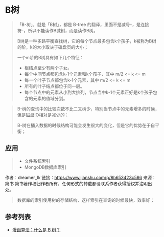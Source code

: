 # B树
> 「B-树」，就是「B树」，都是 B-tree 的翻译，里面不是减号-，是连接符-，所以不能读作B减树，而是读作B树。
>
> B树是一种多路平衡查找树，它的每个节点最多包含k个孩子，k被称为B树的阶，k的大小取决于磁盘页的大小；
>
> 一个m阶的B树具有如下几个特征：
> - 根结点至少有两个子女。
> - 每个中间节点都包含k-1个元素和k个孩子，其中 m/2 <= k <= m
> - 每一个叶子节点都包含k-1个元素，其中 m/2 <= k <= m
> - 所有的叶子结点都位于同一层。
> - 每个节点中的元素从小到大排列，节点当中k-1个元素正好是k个孩子包含的元素的值域分划。

> B-树的查询中的比较次数不比二叉树少，特别当节点中的元素增多的时候，但是磁盘IO相对是减少的；
>
> B-树在插入数据的时候结构可能会发生很大的变化，但是它的优势在于自平衡；

## 应用
> - 文件系统索引
> - MongoDB数据库索引

作者：dreamer_lk
链接：https://www.jianshu.com/p/8b653423c586
来源：简书
简书著作权归作者所有，任何形式的转载都请联系作者获得授权并注明出处。

> 数据库的索引使用树的存储结构，这样索引在查询的时候最快，效率好；

## 参考列表
- [漫画算法：什么是 B 树？](https://www.jianshu.com/p/8b653423c586)

